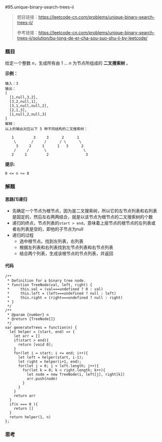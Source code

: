 #95.unique-binary-search-trees-ii

> 题目链接：https://leetcode-cn.com/problems/unique-binary-search-trees-ii/
>
> 参考链接：https://leetcode-cn.com/problems/unique-binary-search-trees-ii/solution/bu-tong-de-er-cha-sou-suo-shu-ii-by-leetcode/

### 题目

给定一个整数 *n*，生成所有由 1 ... *n* 为节点所组成的 **二叉搜索树** 。

**示例：**

```
输入：3
输出：
[
  [1,null,3,2],
  [3,2,null,1],
  [3,1,null,null,2],
  [2,1,3],
  [1,null,2,null,3]
]
解释：
以上的输出对应以下 5 种不同结构的二叉搜索树：

   1         3     3      2      1
    \       /     /      / \      \
     3     2     1      1   3      2
    /     /       \                 \
   2     1         2                 3
```

**提示:**

`0 <= n <= 8`

### 解题

#### 思路[1]递归

* 先确定一个节点为根节点，因为是二叉搜索树，所以它的左节点列表和右列表是固定的，然后左右两两结合，就是以该节点为根节点的二叉搜索树的个数
* 递归的终点，节点列表的`start > end`，意味着上层节点的根节点的左列表或者右列表是空的，即他的子节点为null
* 递归的过程
  * 选中根节点。找到左列表，右列表
  * 根据左列表和右列表找到左节点列表和右节点列表
  * 结合两个列表，生成该根节点的节点列表，并返回

#### 代码

```
/**
 * Definition for a binary tree node.
 * function TreeNode(val, left, right) {
 *     this.val = (val===undefined ? 0 : val)
 *     this.left = (left===undefined ? null : left)
 *     this.right = (right===undefined ? null : right)
 * }
 */
/**
 * @param {number} n
 * @return {TreeNode[]}
 */
var generateTrees = function(n) {
  let helper = (start, end) => {
    let arr = []
    if(start > end){
      return [void 0];
    }
    for(let i = start; i <= end; i++){
      let left = helper(start, i-1);
      let right = helper(i+1, end);
      for(let j = 0; j < left.length; j++){
        for(let k = 0; k < right.length; k++){
          let node = new TreeNode(i, left[j], right[k])
          arr.push(node)
        }
      }
    }
    return arr
  }
  if(n === 0 ){
    return []
  }
  return helper(1, n)
};
```



### 思考
